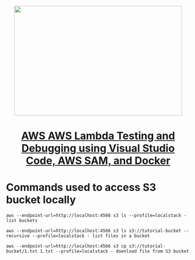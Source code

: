 <p align="center">
  <img width="460" height="300" src="https://miro.medium.com/max/700/1*s3KIaqOXnfT2AAfwruzzIQ.png">
</p>

<h1 align="center"><a href="https://aws.plainenglish.io/aws-lambda-testing-and-debugging-using-visual-studio-code-aws-sam-and-docker-cbd095c2db74">AWS AWS Lambda Testing and Debugging using Visual Studio Code, AWS SAM, and Docker</a></h1>

# Commands used to access S3 bucket locally

```
aws --endpoint-url=http://localhost:4566 s3 ls --profile=localstack - list buckets

aws --endpoint-url=http://localhost:4566 s3 ls s3://tutorial-bucket --recursive --profile=localstack - list files in a bucket

aws --endpoint-url=http://localhost:4566 s3 cp s3://tutorial-bucket/1.txt 1.txt --profile=localstack - doenload file from S3 bucket
```
